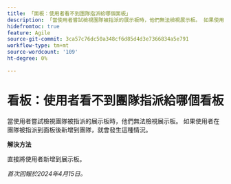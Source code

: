 ```yaml
---
title: 「面板：使用者看不到團隊指派給哪個面板」
description: 「當使用者嘗試檢視團隊被指派的展示板時，他們無法檢視展示板。 如果使用者在團隊被指派到委員會後加入團隊，就會發生這種情況。」
hidefromtoc: true
feature: Agile
source-git-commit: 3ca57c76dc50a348cf6d85d4d3e7366834a5e791
workflow-type: tm+mt
source-wordcount: '109'
ht-degree: 0%

---
```



# 看板：使用者看不到團隊指派給哪個看板

當使用者嘗試檢視團隊被指派的展示板時，他們無法檢視展示板。 如果使用者在團隊被指派到面板後新增到團隊，就會發生這種情況。

**解決方法**

直接將使用者新增到展示板。

_首次回報於2024年4月15日。_
